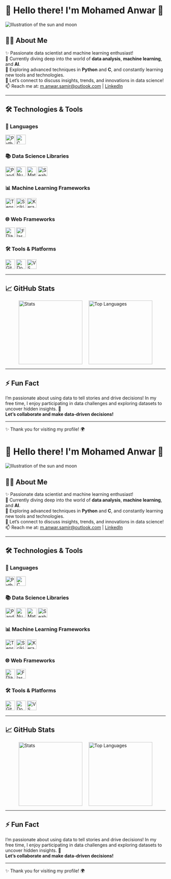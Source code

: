 # 🌟 Hello there! I'm **Mohamed Anwar** 👋

<picture>
  <source media="(prefers-color-scheme: dark)" srcset="https://user-images.githubusercontent.com/25423296/163456776-7f95b81a-f1ed-45f7-b7ab-8fa810d529fa.png">
  <img alt="Illustration of the sun and moon" src="https://user-images.githubusercontent.com/25423296/163456779-a8556205-d0a5-45e2-ac17-42d089e3c3f8.png">
</picture>

## 👨‍💻 About Me
✨ Passionate data scientist and machine learning enthusiast!  
🔭 Currently diving deep into the world of **data analysis**, **machine learning**, and **AI**.  
🌱 Exploring advanced techniques in **Python** and **C**, and constantly learning new tools and technologies.  
💬 Let’s connect to discuss insights, trends, and innovations in data science!  
📫 Reach me at: [m.anwar.samir@outlook.com](mailto:m.anwar.samir@outlook.com) | [LinkedIn](your-linkedin-url)

---

## 🛠️ Technologies & Tools

### 🚀 Languages
<img src="https://img.shields.io/badge/-Python-3776AB?style=flat&logo=python&logoColor=white" alt="Python" height="30"/> 
<img src="https://img.shields.io/badge/-C-A8B400?style=flat&logo=c&logoColor=white" alt="C" height="30"/>

### 📚 Data Science Libraries
<img src="https://img.shields.io/badge/-Pandas-150458?style=flat&logo=pandas&logoColor=white" alt="Pandas" height="30"/> 
<img src="https://img.shields.io/badge/-NumPy-013243?style=flat&logo=numpy&logoColor=white" alt="NumPy" height="30"/> 
<img src="https://img.shields.io/badge/-Matplotlib-003DA5?style=flat&logo=matplotlib&logoColor=white" alt="Matplotlib" height="30"/> 
<img src="https://img.shields.io/badge/-Seaborn-00A3E0?style=flat&logo=seaborn&logoColor=white" alt="Seaborn" height="30"/>

### 📊 Machine Learning Frameworks
<img src="https://img.shields.io/badge/-TensorFlow-FF6F20?style=flat&logo=tensorflow&logoColor=white" alt="TensorFlow" height="30"/> 
<img src="https://img.shields.io/badge/-Scikit%20Learn-F7931E?style=flat&logo=scikit-learn&logoColor=white" alt="Scikit Learn" height="30"/> 
<img src="https://img.shields.io/badge/-Keras-D00000?style=flat&logo=keras&logoColor=white" alt="Keras" height="30"/>

### 🌐 Web Frameworks
<img src="https://img.shields.io/badge/-Django-092E20?style=flat&logo=django&logoColor=white" alt="Django" height="30"/> 
<img src="https://img.shields.io/badge/-Flask-000000?style=flat&logo=flask&logoColor=white" alt="Flask" height="30"/>

### 🛠️ Tools & Platforms
<img src="https://img.shields.io/badge/-Git-F05032?style=flat&logo=git&logoColor=white" alt="Git" height="30"/> 
<img src="https://img.shields.io/badge/-Docker-2496ED?style=flat&logo=docker&logoColor=white" alt="Docker" height="30"/> 
<img src="https://img.shields.io/badge/-VS%20Code-007ACC?style=flat&logo=visual-studio-code&logoColor=white" alt="VS Code" height="30"/>

---

## 📈 GitHub Stats
<div style="display: flex; justify-content: center; gap: 20px;">
    <img height="200" src="https://github-readme-stats.vercel.app/api?username=MohamedAnwar0&show_icons=true&theme=radical&count_private=true" alt="Stats"/>
    <img height="200" src="https://github-readme-stats.vercel.app/api/top-langs/?username=MohamedAnwar0&layout=compact&theme=radical" alt="Top Languages"/>
</div>

---

## ⚡ Fun Fact
I’m passionate about using data to tell stories and drive decisions! In my free time, I enjoy participating in data challenges and exploring datasets to uncover hidden insights. 🚀  
**Let’s collaborate and make data-driven decisions!**

---

✨ Thank you for visiting my profile! 🌍
# 🌟 Hello there! I'm **Mohamed Anwar** 👋

<picture>
  <source media="(prefers-color-scheme: dark)" srcset="https://user-images.githubusercontent.com/25423296/163456776-7f95b81a-f1ed-45f7-b7ab-8fa810d529fa.png">
  <img alt="Illustration of the sun and moon" src="https://user-images.githubusercontent.com/25423296/163456779-a8556205-d0a5-45e2-ac17-42d089e3c3f8.png">
</picture>

## 👨‍💻 About Me
✨ Passionate data scientist and machine learning enthusiast!  
🔭 Currently diving deep into the world of **data analysis**, **machine learning**, and **AI**.  
🌱 Exploring advanced techniques in **Python** and **C**, and constantly learning new tools and technologies.  
💬 Let’s connect to discuss insights, trends, and innovations in data science!  
📫 Reach me at: [m.anwar.samir@outlook.com](mailto:m.anwar.samir@outlook.com) | [LinkedIn](your-linkedin-url)

---

## 🛠️ Technologies & Tools

### 🚀 Languages
<img src="https://img.shields.io/badge/-Python-3776AB?style=flat&logo=python&logoColor=white" alt="Python" height="30"/> 
<img src="https://img.shields.io/badge/-C-A8B400?style=flat&logo=c&logoColor=white" alt="C" height="30"/>

### 📚 Data Science Libraries
<img src="https://img.shields.io/badge/-Pandas-150458?style=flat&logo=pandas&logoColor=white" alt="Pandas" height="30"/> 
<img src="https://img.shields.io/badge/-NumPy-013243?style=flat&logo=numpy&logoColor=white" alt="NumPy" height="30"/> 
<img src="https://img.shields.io/badge/-Matplotlib-003DA5?style=flat&logo=matplotlib&logoColor=white" alt="Matplotlib" height="30"/> 
<img src="https://img.shields.io/badge/-Seaborn-00A3E0?style=flat&logo=seaborn&logoColor=white" alt="Seaborn" height="30"/>

### 📊 Machine Learning Frameworks
<img src="https://img.shields.io/badge/-TensorFlow-FF6F20?style=flat&logo=tensorflow&logoColor=white" alt="TensorFlow" height="30"/> 
<img src="https://img.shields.io/badge/-Scikit%20Learn-F7931E?style=flat&logo=scikit-learn&logoColor=white" alt="Scikit Learn" height="30"/> 
<img src="https://img.shields.io/badge/-Keras-D00000?style=flat&logo=keras&logoColor=white" alt="Keras" height="30"/>

### 🌐 Web Frameworks
<img src="https://img.shields.io/badge/-Django-092E20?style=flat&logo=django&logoColor=white" alt="Django" height="30"/> 
<img src="https://img.shields.io/badge/-Flask-000000?style=flat&logo=flask&logoColor=white" alt="Flask" height="30"/>

### 🛠️ Tools & Platforms
<img src="https://img.shields.io/badge/-Git-F05032?style=flat&logo=git&logoColor=white" alt="Git" height="30"/> 
<img src="https://img.shields.io/badge/-Docker-2496ED?style=flat&logo=docker&logoColor=white" alt="Docker" height="30"/> 
<img src="https://img.shields.io/badge/-VS%20Code-007ACC?style=flat&logo=visual-studio-code&logoColor=white" alt="VS Code" height="30"/>

---

## 📈 GitHub Stats
<div style="display: flex; justify-content: center; gap: 20px;">
    <img height="200" src="https://github-readme-stats.vercel.app/api?username=MohamedAnwar0&show_icons=true&theme=radical&count_private=true" alt="Stats"/>
    <img height="200" src="https://github-readme-stats.vercel.app/api/top-langs/?username=MohamedAnwar0&layout=compact&theme=radical" alt="Top Languages"/>
</div>

---

## ⚡ Fun Fact
I’m passionate about using data to tell stories and drive decisions! In my free time, I enjoy participating in data challenges and exploring datasets to uncover hidden insights. 🚀  
**Let’s collaborate and make data-driven decisions!**

---

✨ Thank you for visiting my profile! 🌍
